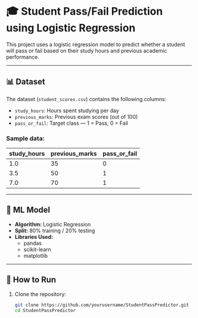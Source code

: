 # 🎓 Student Pass/Fail Prediction using Logistic Regression

This project uses a logistic regression model to predict whether a student will pass or fail based on their study hours and previous academic performance.

---

## 📊 Dataset

The dataset (`student_scores.csv`) contains the following columns:

- `study_hours`: Hours spent studying per day
- `previous_marks`: Previous exam scores (out of 100)
- `pass_or_fail`: Target class — 1 = Pass, 0 = Fail

### Sample data:

| study_hours | previous_marks | pass_or_fail |
|-------------|----------------|---------------|
| 1.0         | 35             | 0             |
| 3.5         | 50             | 1             |
| 7.0         | 70             | 1             |

---

## 🧠 ML Model

- **Algorithm:** Logistic Regression
- **Split:** 80% training / 20% testing
- **Libraries Used:** 
  - pandas
  - scikit-learn
  - matplotlib

---

## 🚀 How to Run

1. Clone the repository:
   ```bash
   git clone https://github.com/yourusername/StudentPassPredictor.git
   cd StudentPassPredictor
